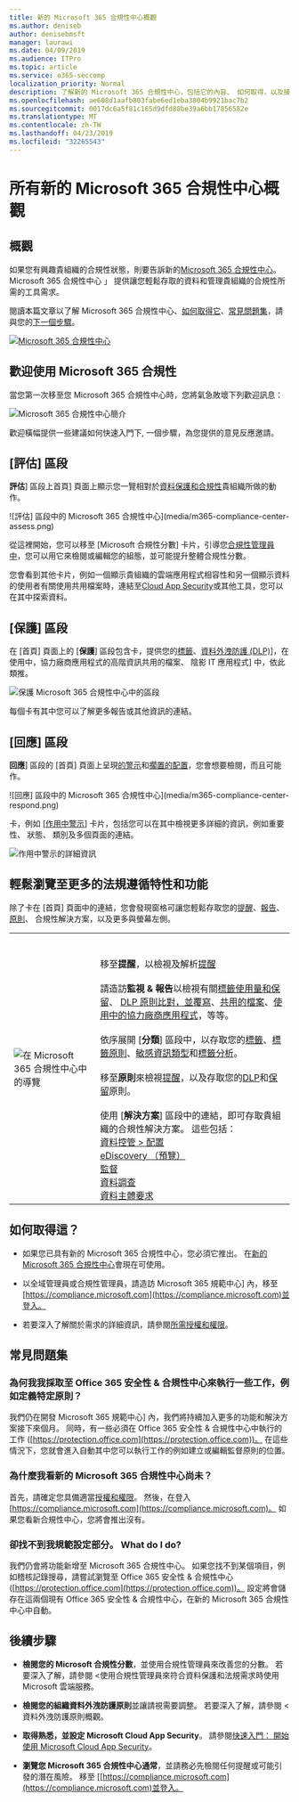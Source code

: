 ```yaml
---
title: 新的 Microsoft 365 合規性中心概觀
ms.author: deniseb
author: denisebmsft
manager: laurawi
ms.date: 04/09/2019
ms.audience: ITPro
ms.topic: article
ms.service: o365-seccomp
localization_priority: Normal
description: 了解新的 Microsoft 365 合規性中心，包括它的內容、 如何取得，以及接下來的步驟。
ms.openlocfilehash: ae608d1aafb803fabe6ed1eba3804b9921bac7b2
ms.sourcegitcommit: 0017dc6a5f81c165d9dfd88be39a6bb17856582e
ms.translationtype: MT
ms.contentlocale: zh-TW
ms.lasthandoff: 04/23/2019
ms.locfileid: "32265543"
---
```

# <a name="overview-of-the-all-new-microsoft-365-compliance-center"></a>所有新的 Microsoft 365 合規性中心概觀

## <a name="overview"></a>概觀

如果您有興趣貴組織的合規性狀態，則要告訴新的[Microsoft 365 合規性中心](https://compliance.microsoft.com)。 Microsoft 365 合規性中心 」 提供讓您輕鬆存取的資料和管理貴組織的合規性所需的工具需求。 

閱讀本篇文章以了解 Microsoft 365 合規性中心、[如何取得它](#how-do-i-get-this)、[常見問題集](#frequently-asked-questions)，請與您的[下一個步驟](#next-steps)。

[![Microsoft 365 合規性中心](media/m365-compliance-center.png)](https://compliance.microsoft.com)

## <a name="welcome-to-microsoft-365-compliance"></a>歡迎使用 Microsoft 365 合規性

當您第一次移至您 Microsoft 365 合規性中心時，您將氣急敗壞下列歡迎訊息：

![Microsoft 365 合規性中心簡介](media/m365-compliancecenter-welcomesteps.png)

歡迎橫幅提供一些建議如何快速入門下, 一個步驟，為您提供的意見反應邀請。

## <a name="the-assess-section"></a>[評估] 區段

**評估**] 區段上首頁] 頁面上顯示您一覽相對於[資料保護和合規性](protect-access-to-data-and-services.md)貴組織所做的動作。

![評估] 區段中的 Microsoft 365 合規性中心](media/m365-compliance-center-assess.png)

從這裡開始，您可以移至 [Microsoft 合規性分數] 卡片，引導您[合規性管理員中](meet-data-protection-and-regulatory-reqs-using-microsoft-cloud.md)，您可以用它來檢閱或編輯您的組態，並可能提升整體合規性分數。

您會看到其他卡片，例如一個顯示貴組織的雲端應用程式相容性和另一個顯示資料的使用者有關使用共用檔案時，連結至[Cloud App Security](https://docs.microsoft.com/cloud-app-security/)或其他工具，您可以在其中探索資料。

## <a name="the-protect-section"></a>[保護] 區段

在 [首頁] 頁面上的 [**保護**] 區段包含卡，提供您的[標籤](labels.md)、[資料外洩防護 (DLP)](data-loss-prevention-policies.md)]，在使用中，協力廠商應用程式的高階資訊共用的檔案、 陰影 IT 應用程式] 中，依此類推。 

![保護 Microsoft 365 合規性中心中的區段](media/m365-compliance-center-protect.png)

每個卡有其中您可以了解更多報告或其他資訊的連結。

## <a name="the-respond-section"></a>[回應] 區段

**回應**] 區段的 [首頁] 頁面上呈現[的警示](alerts.md)和[擱置的配置](disposition-reviews.md)，您會想要檢閱，而且可能作。

![回應] 區段中的 Microsoft 365 合規性中心](media/m365-compliance-center-respond.png)

卡，例如 [[作用中警示](alerts.md)] 卡片，包括您可以在其中檢視更多詳細的資訊，例如重要性、 狀態、 類別及多個頁面的連結。

![作用中警示的詳細資訊](media/m365-compliance-center-alerts-details.png) 

## <a name="easy-navigation-to-more-compliance-features-and-capabilities"></a>輕鬆瀏覽至更多的法規遵循特性和功能

除了卡在 [首頁] 頁面中的連結，您會發現窗格可讓您輕鬆存取您的[提醒](alerts.md)、[報告](reports-in-security-and-compliance.md)、[原則](alert-policies.md)、 合規性解決方案，以及更多與螢幕左側。 

|  |  |
|---------|---------|
|![在 Microsoft 365 合規性中心中的導覽](media/m365-compliance-center-leftnav.png)  |<br/><br/> 移至**提醒**，以檢視及解析[提醒](alerts.md)<br/><br/>請造訪**監視 & 報告**以檢視有關[標籤使用量和保留](sensitivity-labels.md)、 [DLP 原則比對，並覆寫](view-the-dlp-reports.md)、[共用的檔案](https://docs.microsoft.com/cloud-app-security/file-filters)、[使用中的協力廠商應用程式](https://docs.microsoft.com/cloud-app-security/discovered-apps)，等等。<br/><br/>依序展開 [**分類**] 區段中，以存取您的[標籤](labels.md)、[標籤原則](sensitivity-labels.md#what-label-policies-can-do)、[敏感資訊類型](what-the-sensitive-information-types-look-for.md)和[標籤分析](view-label-activity-for-documents.md)。<br/><br/>移至**原則**來檢視[提醒](alerts.md)，以及存取您的[DLP](data-loss-prevention-policies.md)和[保留](retention-policies.md)原則。<br/><br/> 使用 [**解決方案**] 區段中的連結，即可存取貴組織的合規性解決方案。 這些包括： <br/>[資料控管 > 配置](disposition-reviews.md)<br/>[eDiscovery （預覽）](compliance20/overview-ediscovery-20.md)<br/>[監督](supervision-policies.md)<br/>[資料調查](datainvestigations/overview-data-investigations.md)<br/>[資料主體要求](manage-gdpr-data-subject-requests-with-the-dsr-case-tool.md)        |


## <a name="how-do-i-get-this"></a>如何取得這？

- 如果您已具有新的 Microsoft 365 合規性中心，您必須它推出。 在[新的 Microsoft 365 合規性中心](microsoft-security-and-compliance.md#microsoft-365-compliance-center)會現在可使用。

- 以全域管理員或合規性管理員，請造訪 Microsoft 365 規範中心] 內，移至[https://compliance.microsoft.com](https://compliance.microsoft.com)並登入。 

- 若要深入了解關於需求的詳細資訊，請參閱[所需授權和權限](microsoft-security-and-compliance.md#required-licenses-and-permissions)。

## <a name="frequently-asked-questions"></a>常見問題集

### <a name="why-am-i-taken-to-the-office-365-security--compliance-center-to-perform-some-tasks-such-as-defining-certain-policies"></a>為何我我採取至 Office 365 安全性 & 合規性中心來執行一些工作，例如定義特定原則？

我們仍在開發 Microsoft 365 規範中心] 內，我們將持續加入更多的功能和解決方案接下來個月。 同時，有一些必須在 Office 365 安全性 & 合規性中心中執行的工作 ([https://protection.office.com](https://protection.office.com))。 在這些情況下，您就會進入自動其中您可以執行工作的例如建立或編輯監督原則的位置。

### <a name="why-dont-i-see-the-new-microsoft-365-compliance-center-yet"></a>為什麼我看新的 Microsoft 365 合規性中心尚未？

首先，請確定您具備適當[授權和權限](microsoft-security-and-compliance.md#required-licenses-and-permissions)。 然後，在登入[https://compliance.microsoft.com](https://compliance.microsoft.com)。 如果您看新合規性中心，您將會推出沒有。

### <a name="i-cant-find-some-of-my-compliance-settings-what-do-i-do"></a>卻找不到我規範設定部分。 What do I do?

我們仍會將功能新增至 Microsoft 365 合規性中心。 如果您找不到某個項目，例如稽核記錄搜尋，請嘗試瀏覽至 Office 365 安全性 & 合規性中心 ([https://protection.office.com](https://protection.office.com))。 設定將會儲存在這兩個現有 Office 365 安全性 & 合規性中心，在新的 Microsoft 365 合規性中心中自動。

## <a name="next-steps"></a>後續步驟

- **檢閱您的 Microsoft 合規性分數**，並使用合規性管理員來改善您的分數。 若要深入了解，請參閱 <<c0>使用合規性管理員來符合資料保護和法規需求時使用 Microsoft 雲端服務。

- **檢閱您的組織資料外洩防護原則**並讓請視需要調整。 若要深入了解，請參閱 <<c0>資料外洩防護原則概觀。 

- **取得熟悉，並設定 Microsoft Cloud App Security**。 請參閱[快速入門： 開始使用 Microsoft Cloud App Security](https://docs.microsoft.com/cloud-app-security/getting-started-with-cloud-app-security)。  

- **瀏覽您 Microsoft 365 合規性中心通常**，並請務必先檢閱任何提醒或可能引發的潛在風險。 移至 [[https://compliance.microsoft.com](https://compliance.microsoft.com)並登入。